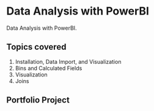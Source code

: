 # Data Analysis with PowerBI
Data Analysis with PowerBI.

## Topics covered
1. Installation, Data Import, and Visualization
2. Bins and Calculated Fields
3. Visualization
4. Joins

## Portfolio Project
<!-- [Click to view on Tableau Public]() -->
<!-- ![Tableau Dashboard]() -->